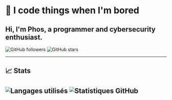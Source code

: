 # 👋 I code things when I'm bored
Hi, I'm Phos, a programmer and cybersecurity enthusiast. 
---
![GitHub followers](https://img.shields.io/github/followers/ph0sph0re?label=Suiveurs&style=social)
![GitHub stars](https://img.shields.io/github/stars/ph0sph0re?affiliations=OWNER&style=social)

---

## 📈 Stats

![Langages utilisés](https://github-readme-stats.vercel.app/api/top-langs/?username=ph0sph0re&layout=compact&hide=Jupyter%20Notebook&langs_count=6&theme=radical&card_width=700)
![Statistiques GitHub](https://github-readme-stats.vercel.app/api?username=ph0sph0re&show_icons=true&count_private=true&theme=radical&card_width=700)
---


